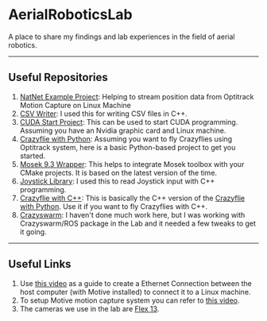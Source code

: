 # AerialRoboticsLab
A place to share my findings and lab experiences in the field of aerial robotics.

---------
## Useful Repositories
1. [NatNet Example Project](https://github.com/AliGriv/NatNet_Example): Helping to stream position data from Optitrack Motion Capture on Linux Machine 
2. [CSV Writer](https://github.com/AliGriv/CSVWriter): I used this for writing CSV files in C++.
3. [CUDA Start Project](https://github.com/AliGriv/cuda-start): This can be used to start CUDA programming. Assuming you have an Nvidia graphic card and Linux machine.
4. [Crazyflie with Python](https://github.com/AliGriv/Crazyflie_test): Assuming you want to fly Crazyflies using Optitrack system, here is a basic Python-based project to get you started.
5. [Mosek 9.3 Wrapper](https://github.com/AliGriv/mosek): This helps to integrate Mosek toolbox with your CMake projects. It is based on the latest version of the time.
6. [Joystick Library](https://github.com/AliGriv/JoystickLibrary): I used this to read Joystick input with C++ programming.
7. [Crazyflie with C++](https://github.com/AliGriv/Crazyflie_NatNet_cpp): This is basically the C++ version of the [Crazyflie with Python](https://github.com/AliGriv/Crazyflie_test). Use it if you want to fly Crazyflies with C++.
8. [Crazyswarm](https://github.com/AliGriv/crazyswarm): I haven't done much work here, but I was working with Crazyswarm/ROS package in the Lab and it needed a few tweaks to get it going. 
---------
## Useful Links
1. Use [this video](https://youtu.be/ck6wtrkdjzs) as a guide to create a Ethernet Connection between the host computer (with Motive installed) to connect it to a Linux machine.
2. To setup Motive motion capture system you can refer to [this video](https://www.youtube.com/watch?v=aK1cpr6ShPE).
3. The cameras we use in the lab are [Flex 13](https://optitrack.com/cameras/flex-13/).


